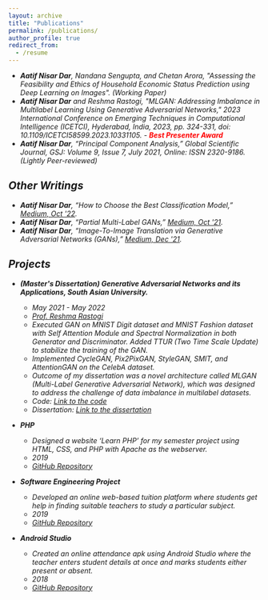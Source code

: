 ```yaml
---
layout: archive
title: "Publications"
permalink: /publications/
author_profile: true
redirect_from:
  - /resume
---
```


<ul>
  <li><em><strong>Aatif Nisar Dar</strong>, Nandana Sengupta, and Chetan Arora, "Assessing the Feasibility and Ethics of Household Economic Status Prediction using Deep Learning on Images". (Working Paper)</li>
  <li><strong>Aatif Nisar Dar</strong> and Reshma Rastogi, "MLGAN: Addressing Imbalance in Multilabel Learning Using Generative Adversarial Networks," 2023 International Conference on Emerging Techniques in Computational Intelligence (ICETCI), Hyderabad, India, 2023, pp. 324-331, doi: 10.1109/ICETCI58599.2023.10331105. - <strong style="color:red">Best Presenter Award</strong></li>
  <li><strong>Aatif Nisar Dar</strong>, <em>“Principal Component Analysis,”</em> Global Scientific Journal, GSJ: Volume 9, Issue 7, July 2021, Online: ISSN 2320-9186. (Lightly Peer-reviewed)</li>
</ul>

## Other Writings

- **Aatif Nisar Dar**, “How to Choose the Best Classification Model,” [Medium, Oct '22](https://medium.com/@aatifdar/how-to-choose-the-best-classification-model-145817a70764).
- **Aatif Nisar Dar**, “Partial Multi-Label GANs,” [Medium, Oct '21](https://medium.com/@aatifdar/partial-multi-label-gans-c443239738f1).
- **Aatif Nisar Dar**, “Image-To-Image Translation via Generative Adversarial Networks (GANs),” [Medium, Dec '21](https://medium.com/@aatifdar/image-to-image-translation-generative-adversarial-networks-92d0fe2a10d2).

## Projects

- **(Master's Dissertation) Generative Adversarial Networks and its Applications, South Asian University.**
  - *May 2021 - May 2022*
  - [Prof. Reshma Rastogi](https://sau.int/faculty/reshma-rastogi/)
  - Executed GAN on MNIST Digit dataset and MNIST Fashion dataset with Self Attention Module and Spectral Normalization in both Generator and Discriminator. Added TTUR (Two Time Scale Update) to stabilize the training of the GAN.
  - Implemented CycleGAN, Pix2PixGAN, StyleGAN, SMIT, and AttentionGAN on the CelebA dataset.
  - Outcome of my dissertation was a novel architecture called MLGAN (Multi-Label Generative Adversarial Network), which was designed to address the challenge of data imbalance in multilabel datasets.
  - Code: [Link to the code](https://github.com/aatifnisar01/MLGAN-Addressing-Imbalance-in-Multilabel-Learning-Using-Generative-Adversarial-Networks-.git)
  - Dissertation: [Link to the dissertation](http://aatifnisar01.github.io/files/MSc_Thesis.pdf)

- **PHP**
  - Designed a website ‘Learn PHP’ for my semester project using HTML, CSS, and PHP with Apache as the webserver.
  - *2019*
  - [GitHub Repository](https://github.com/aatifnisar01/Learn-PHP-Website)

- **Software Engineering Project**
  - Developed an online web-based tuition platform where students get help in finding suitable teachers to study a particular subject.
  - *2019*
  - [GitHub Repository](https://github.com/aatifnisar01/ONLINE-TUTOR-FINDING-SYSTEM-SOFTWARE-ENGINEERING-PROJECT)

- **Android Studio**
  - Created an online attendance apk using Android Studio where the teacher enters student details at once and marks students either present or absent.
  - *2018*
  - [GitHub Repository](https://github.com/aatifnisar01/Attendence-System---Andriod)
